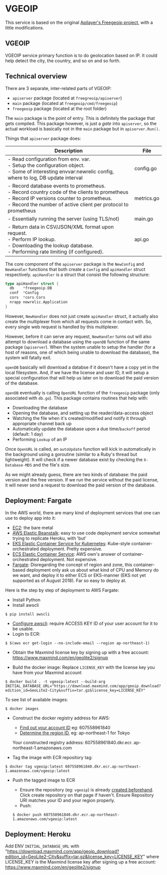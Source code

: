 # VGEOIP

This service is based on the original [Apilayer's Freegeoip project](https://github.com/apilayer/freegeoip), with a little modifications.

## VGEOIP

VGEOIP service primary function is to do geolocation based on IP. It could help detect the city, the country, and so on and so forth.

## Technical overview

There are 3 separate, inter-related parts of VGEOIP:

- `apiserver` package (located at `freegreoip/apiserver`)
- `main` package (located at `freegeoip/cmd/freegeoip`)
- `freegeoip` package (located at the root folder)

The `main` package is the point of entry. This is definitely the package that gets compiled. This package however, is just a _gate_ into `apiserver`, so the actual workload is basically not in the `main` package but in `apiserver.Run()`.

Things that `apiserver` package does:

| Description | File |
|------------------------------------------------------------------------------------------------------------------------------------------------------------------------------------------------------|------------|
| - Read configuration from env. var.<br/>- Setup the configuration object.<br/>- Some of interesting envvar:newrelic config, where to log, DB update interval | config.go |
| - Record database events to prometheus.<br/>- Record country code of the clients to prometheus - Record IP versions counter to prometheus.<br/>- Record the number of active client per protocol to prometheus | metrics.go |
| - Essentially running the server (using TLS/not) | main.go |
| - Return data in CSV/JSON/XML format upon request.<br/>- Perform IP lookup.<br/>- Downloading the lookup database.<br/>- Performing rate limiting (if configured). | api.go |

The core component of the `apiserver` package is the `NewConfig` and `NewHandler` functions that both create a `Config` and `apiHandler` struct respectively. `apiHandler` is a struct that consist the following structure:

```go
type apiHandler struct {
  db    *freegeoip.DB
  conf  *Config
  cors  *cors.Cors
  nrapp newrelic.Application
}
```

However, `NewHandler` does not just create `apiHandler` struct, it actually also create the multiplexer from which all requests come in contact with. So, every single web request is handled by this multiplexer.

However, before it can serve any request, `NewHandler` turns out will also attempt to download a database using the `openDB` function of the same package (`apiserver`).  When the system unable to setup the handler (for a host of reasons, one of which being unable to download the database), the system will fatally exit.

`openDB` basically will download a databse if it doesn't have a copy yet in the local filesystem. And, if we have the license and user ID, it will setup a special configuration that will help us later on to download the paid version of the database.

`openDB` eventually is calling `OpenURL` function of the `freegeoip` package (only associated with `db.go`). This package contains routines that help with:

- Downloading the database
- Opening the database, and setting up the reader/data-access object
- Watching the file when it's created/modified and notify it through appropriate channel back up
- Automatically update the database upon a due time/`backoff` period (default: 1 day)
- Performing `Lookup` of an IP

Once `OpenURL` is called, an `autoUpdate` function will kick in automatically in the background using a goroutine (similar to a Ruby's thread but lightweight). It will check if a newer database exist by checking the `X-Database-MD5` and the file's size.

As we might already guess, there are two kinds of database: the paid version and the free version. If we run the service without the paid license, it will never send a request to download the paid version of the database.

## Deployment: Fargate

In the AWS world, there are many kind of deployment services that one can use to deploy app into it:

- [EC2](https://aws.amazon.com/ec2/): the bare metal
- [AWS Elastic Beanstalk](https://aws.amazon.com/elasticbeanstalk/): easy to use code deployment service somewhat trying to replicate Heroku, with 'but'
- [EKS Elastic Container Service for Kubernetes](https://aws.amazon.com/eks/): Kube-style container-orchestrated deployment. Pretty expensive.
- [ECS Elastic Container Service](https://aws.amazon.com/ecs/): AWS own's answer of container-orchestrated deployment. Not expensive.
- [Fargate](https://aws.amazon.com/fargate/): Disregarding the concept of region and zone, this container-based deployment only ask us about what kind of CPU and Memory do we want, and deploy it to either ECS or EKS-manner (EKS not yet supported as of August 2018). Far so easy to deploy at.

Here is the step by step of deployment to AWS Fargate:

- Install Python
- Install awscli

```
$ pip install awscli
```

- [Configure awscli](https://docs.aws.amazon.com/cli/latest/userguide/cli-chap-getting-started.html): require ACCESS KEY ID of your user account for it to be usable.
- Login to ECR:

```
$ $(aws ecr get-login --no-include-email --region ap-northeast-1)
```

- Obtain the Maxmind license key by signing up with a free account: https://www.maxmind.com/en/geolite2/signup

- Build the docker image:
Replace `LICENSE_KEY` with the license key you have from your Maxmind account

```
$ docker build . -t vgeoip:latest --build-arg INITIAL_DATABASE_URL="https://download.maxmind.com/app/geoip_download?edition_id=GeoLite2-City&suffix=tar.gz&license_key=LICENSE_KEY"
```

To see list of available images:

```
$ docker images
```

- Construct the docker registry address for AWS:

  - [Find out your account ID](https://console.aws.amazon.com/billing/home?#/account) eg: 607558961840
  - [Determine the region ID](https://docs.aws.amazon.com/general/latest/gr/rande.html), eg: ap-northeast-1 for Tokyo

  Your constructed registry address: 607558961840.dkr.ecr. ap-northeast-1.amazonaws.com
  
- Tag the image with ECR repository tag:

```
$ docker tag vgeoip:latest 607558961840.dkr.ecr.ap-northeast-1.amazonaws.com/vgeoip:latest
```

- Push the tagged image to ECR

  - Ensure the repository (eg: `vgeoip`) is already [created beforehand](https://us-west-2.console.aws.amazon.com/ecs/home?region=us-west-2#/repositories). Click create repository on that page if haven't. Ensure Repository URI matches your ID and your region properly.
  - Push:

  ```
  $ docker push 607558961840.dkr.ecr.ap-northeast-1.amazonaws.com/vgeoip:latest
  ```

## Deployment: Heroku
Add ENV `INITIAL_DATABASE_URL` with "https://download.maxmind.com/app/geoip_download?edition_id=GeoLite2-City&suffix=tar.gz&license_key=LICENSE_KEY"
where LICENSE_KEY is the Maxmind license key after signing up a free account: https://www.maxmind.com/en/geolite2/signup
